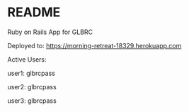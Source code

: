 # README

Ruby on Rails App for GLBRC

Deployed to: https://morning-retreat-18329.herokuapp.com

Active Users:

user1: glbrcpass

user2: glbrcpass

user3: glbrcpass
